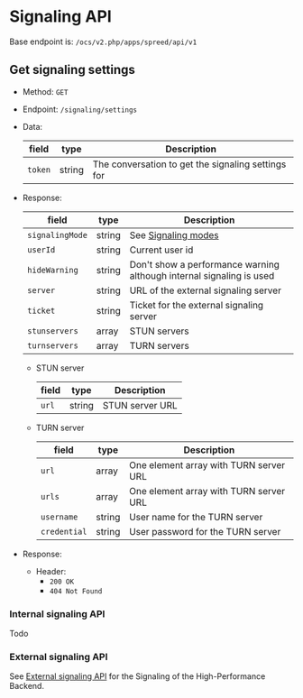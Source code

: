 # Signaling API

Base endpoint is: `/ocs/v2.php/apps/spreed/api/v1`

## Get signaling settings

* Method: `GET`
* Endpoint: `/signaling/settings`
* Data:

    field | type | Description
    ------|------|------------
    `token` | string | The conversation to get the signaling settings for

* Response:

    field | type | Description
    ------|------|------------
    `signalingMode` | string | See [Signaling modes](constants.md#Signaling_modes)
    `userId` | string | Current user id
    `hideWarning` | string | Don't show a performance warning although internal signaling is used
    `server` | string | URL of the external signaling server
    `ticket` | string | Ticket for the external signaling server
    `stunservers` | array | STUN servers
    `turnservers` | array | TURN servers

    - STUN server
    
       field | type | Description
       ------|------|------------
       `url` | string | STUN server URL

    - TURN server
    
       field | type | Description
       ------|------|------------
       `url` | array | One element array with TURN server URL
       `urls` | array | One element array with TURN server URL
       `username` | string | User name for the TURN server
       `credential` | string | User password for the TURN server

* Response:
    - Header:
        + `200 OK`
        + `404 Not Found`

### Internal signaling API

Todo

### External signaling API

See [External signaling API](standalone-signaling-api-v1.md) for the Signaling of the High-Performance Backend.
